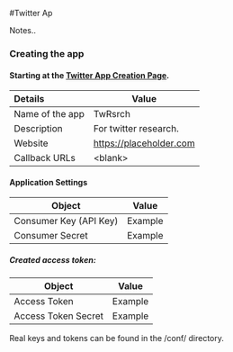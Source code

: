 #Twitter Ap

Notes..

### Creating the app

#### Starting at the [Twitter App Creation Page](https://apps.twitter.com/app/new).

|Details            |Value          |
|:------------------|---------------|
Name of the app | TwRsrch
Description | For twitter research.
Website | https://placeholder.com
Callback URLs | <blank\>

#### Application Settings

|Object                 |                       Value|
|-----------------------|----------------------------|
|Consumer Key (API Key) |Example                     |
|Consumer Secret        |Example                     |

##### Created access token:

|Object                 |                       Value|
|-----------------------|----------------------------|
|Access Token	        |Example                     |
|Access Token Secret    |Example                     |

Real keys and tokens can be found in the /conf/ directory.


